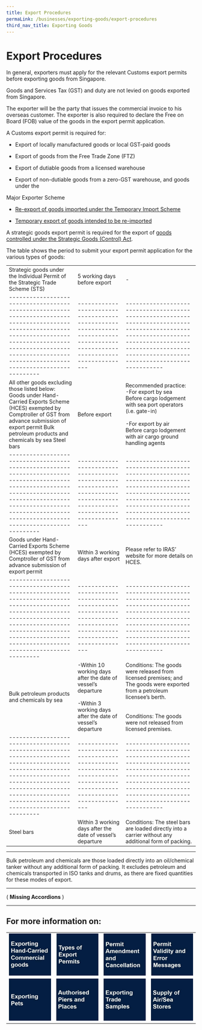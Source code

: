```yaml
---
title: Export Procedures
permaLink: /businesses/exporting-goods/export-procedures
third_nav_title: Exporting Goods
---
```


# Export Procedures

In general, exporters must apply for the relevant Customs export permits before exporting goods from Singapore.

Goods and Services Tax (GST) and duty are not levied on goods exported from Singapore.

The exporter will be the party that issues the commercial invoice to his overseas customer. The exporter is also required to declare the Free on Board (FOB) value of the goods in the export permit application.

A Customs export permit is required for:

-   Export of locally manufactured goods or local GST-paid goods
    
-   Export of goods from the Free Trade Zone (FTZ)
    
-   Export of dutiable goods from a licensed warehouse
    
-   Export of non-dutiable goods from a zero-GST warehouse, and goods under the
    

Major Exporter Scheme

-   [Re-export of goods imported under the Temporary Import Scheme](https://singapore-customs-staging.netlify.app/businesses/importing-goods/temporary-import-scheme)
    
-   [Temporary export of goods intended to be re-imported](https://singapore-customs-staging.netlify.app/businesses/importing-goods/temporary-import-scheme)
    

A strategic goods export permit is required for the export of [goods controlled under the Strategic Goods (Control) Act](https://singapore-customs-staging.netlify.app/businesses/strategic-goods-control/strategic-goods-control-list).

The table shows the period to submit your export permit application for the various types of goods:


|                           |                             |                                                                                                                                                                                                         |
|---------------------------------------------------------------------------------------------------------------------------------------------------------------------------------------------------------------------------------|---------------------------------------------------------------------------------------------------------------------------|---------------------------------------------------------------------------------------------------------------------------------------------------------------------------------------------------------|
| Strategic goods under the Individual Permit of the Strategic Trade Scheme \(STS\)                                                                                                                                               | 5 working days before export                                                                                              | \-                                                                                                                                                                                                      |
|---------------------------------------------------------------------------------------------------------------------------------------------------------------------------------------------------------------------------------|---------------------------------------------------------------------------------------------------------------------------|---------------------------------------------------------------------------------------------------------------------------------------------------------------------------------------------------------|
| All other goods excluding those listed below: Goods under Hand\-Carried Exports Scheme \(HCES\) exempted by Comptroller of GST from advance submission of export permit Bulk petroleum products and chemicals by sea Steel bars | Before export                                                                                                             | Recommended practice: <br>-For export by sea<br>Before cargo lodgement with sea port operators \(i\.e\. gate\-in\)<br> <br>-For export by air        <br>Before cargo lodgement with air cargo ground handling agents |
|---------------------------------------------------------------------------------------------------------------------------------------------------------------------------------------------------------------------------------|---------------------------------------------------------------------------------------------------------------------------|---------------------------------------------------------------------------------------------------------------------------------------------------------------------------------------------------------|
| Goods under Hand\-Carried Exports Scheme \(HCES\) exempted by Comptroller of GST from advance submission of export permit                                                                                                       | Within 3 working days after export                                                                                        | Please refer to IRAS’ website for more details on HCES\.                                                                                                                                                |
|---------------------------------------------------------------------------------------------------------------------------------------------------------------------------------------------------------------------------------|---------------------------------------------------------------------------------------------------------------------------|---------------------------------------------------------------------------------------------------------------------------------------------------------------------------------------------------------|
| Bulk petroleum products and chemicals by sea                                                                                                                                                                               | -Within 10 working days after the date of vessel’s departure <br><br>-Within 3 working days after the date of vessel’s departure | Conditions: The goods were released from licensed premises; and The goods were exported from a petroleum licensee’s berth\. <br><br><br>Conditions: The goods were not released from licensed premises\.           |
|---------------------------------------------------------------------------------------------------------------------------------------------------------------------------------------------------------------------------------|---------------------------------------------------------------------------------------------------------------------------|---------------------------------------------------------------------------------------------------------------------------------------------------------------------------------------------------------|
| Steel bars                                                                                                                                                                                                                      | Within 3 working days after the date of vessel’s departure                                                                | Conditions: The steel bars are loaded directly into a carrier without any additional form of packing\.                                                                                                  |


***
Bulk petroleum and chemicals are those loaded directly into an oil/chemical tanker without any additional form of packing. It excludes petroleum and chemicals transported in ISO tanks and drums, as there are fixed quantities for these modes of export.
***
( **Missing Accordions** )
***

## For more information on:


|   |   |   |   |
|---|---|---|---|
|[ ![](/images/e1.jpg)](https://singapore-customs-staging.netlify.com/businesses/02c1-exporting-hand-carried-commercial-goods) |[ ![](/images/e2.jpg)](https://singapore-customs-staging.netlify.com/businesses/02c2-types-of-export-permits)  |[ ![](/images/e3.jpg)](https://singapore-customs-staging.netlify.com/businesses/02c4-permit-amendments-and-cancellation)  |[ ![](/images/e4.jpg)](https://singapore-customs-staging.netlify.com/businesses/02c3-permit-validity-and-error-messages)  |
|[ ![](/images/e5.jpg)](https://singapore-customs-staging.netlify.com/businesses/02c6-exporting-pets)  |[ ![](/images/e6.jpg)]()  |[  ![](/images/e7.jpg)](https://singapore-customs-staging.netlify.com/businesses/02c5-exporting-trade-samples) |[![](/images/e8.jpg)](https://singapore-customs-staging.netlify.com/businesses/02c7-supply-of-air-sea-stores)  |
  
